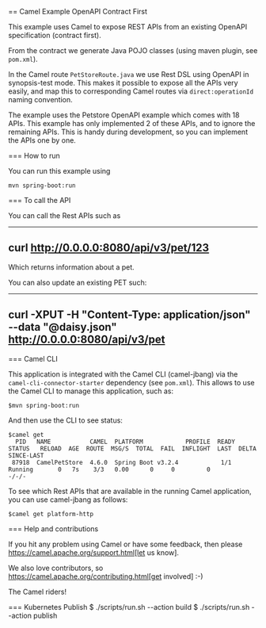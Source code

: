 == Camel Example OpenAPI Contract First

This example uses Camel to expose REST APIs from an existing OpenAPI specification (contract first).

From the contract we generate Java POJO classes (using maven plugin, see `pom.xml`).

In the Camel route `PetStoreRoute.java` we use Rest DSL using OpenAPI in synopsis-test mode.
This makes it possible to expose all the APIs very easily, and map this to corresponding Camel
routes via `direct:operationId` naming convention.

The example uses the Petstore OpenAPI example which comes with 18 APIs. This example has only
implemented 2 of these APIs, and to ignore the remaining APIs. This is handy during development,
so you can implement the APIs one by one.

=== How to run

You can run this example using

    mvn spring-boot:run

=== To call the API

You can call the Rest APIs such as

----
curl http://0.0.0.0:8080/api/v3/pet/123
----

Which returns information about a pet.

You can also update an existing PET such:

----
curl -XPUT -H "Content-Type: application/json" --data "@daisy.json" http://0.0.0.0:8080/api/v3/pet
----


=== Camel CLI

This application is integrated with the Camel CLI (camel-jbang) via the `camel-cli-connector-starter` dependency (see `pom.xml`).
This allows to use the Camel CLI to manage this application, such as:

    $mvn spring-boot:run

And then use the CLI to see status:

    $camel get
      PID   NAME           CAMEL  PLATFORM            PROFILE  READY  STATUS   RELOAD  AGE  ROUTE  MSG/S  TOTAL  FAIL  INFLIGHT  LAST  DELTA  SINCE-LAST
     87918  CamelPetStore  4.6.0  Spring Boot v3.2.4            1/1   Running       0   7s    3/3   0.00      0     0         0                    -/-/-

To see which Rest APIs that are available in the running Camel application, you can use camel-jbang as follows:

    $camel get platform-http


=== Help and contributions

If you hit any problem using Camel or have some feedback, then please
https://camel.apache.org/support.html[let us know].

We also love contributors, so
https://camel.apache.org/contributing.html[get involved] :-)

The Camel riders!


=== Kubernetes Publish
$ ./scripts/run.sh --action build
$ ./scripts/run.sh --action publish
